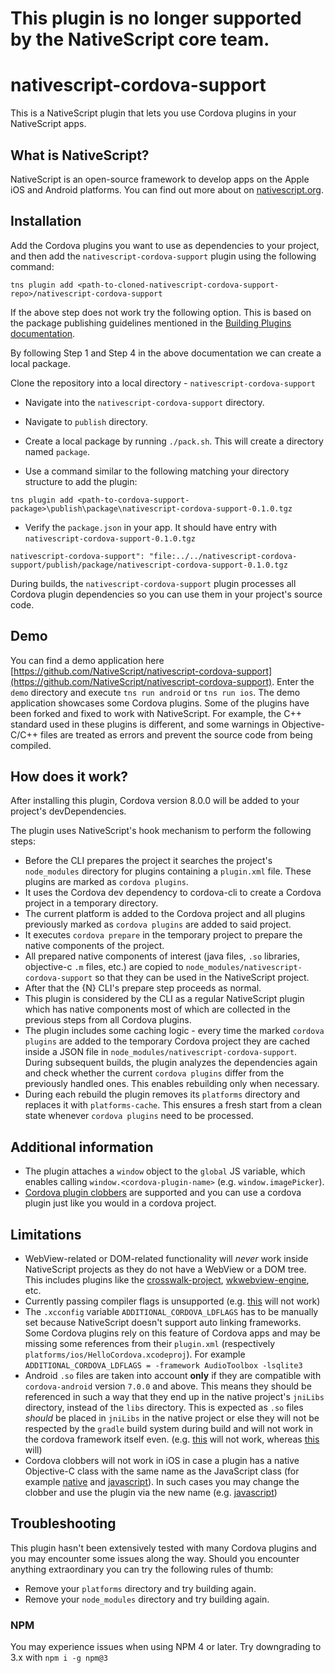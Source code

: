 # This plugin is no longer supported by the NativeScript core team.

# nativescript-cordova-support
This is a NativeScript plugin that lets you use Cordova plugins in your NativeScript apps.

## What is NativeScript?
NativeScript is an open-source framework to develop apps on the Apple iOS and Android platforms. You can find out more about on [nativescript.org](https://www.nativescript.org/).

## Installation
Add the Cordova plugins you want to use as dependencies to your project, and then add the `nativescript-cordova-support` plugin using the following command:
```
tns plugin add <path-to-cloned-nativescript-cordova-support-repo>/nativescript-cordova-support
```

If the above step does not work try the following option.
This is based on the package publishing guidelines mentioned in the [Building Plugins documentation](https://docs.nativescript.org/plugins/building-plugins).

By following Step 1 and Step 4 in the above documentation we can create a local package.

Clone the repository into a local directory - `nativescript-cordova-support`

* Navigate into the `nativescript-cordova-support` directory.
* Navigate to `publish` directory.
* Create a local package by running `./pack.sh`. This will create a directory named `package`.

* Use a command similar to the following matching your directory structure to add the plugin:
```
tns plugin add <path-to-cordova-support-package>\publish\package\nativescript-cordova-support-0.1.0.tgz
```

* Verify the `package.json` in your app. It should have entry with `nativescript-cordova-support-0.1.0.tgz`
```
nativescript-cordova-support": "file:../../nativescript-cordova-support/publish/package/nativescript-cordova-support-0.1.0.tgz
```

During builds, the `nativescript-cordova-support` plugin processes all Cordova plugin dependencies so you can use them in your project's source code.

## Demo
You can find a demo application here [https://github.com/NativeScript/nativescript-cordova-support](https://github.com/NativeScript/nativescript-cordova-support). Enter the `demo` directory and execute `tns run android` or `tns run ios`. The demo application showcases some Cordova plugins. Some of the plugins have been forked and fixed to work with NativeScript. For example, the C++ standard used in these plugins is different, and some warnings in Objective-C/C++ files are treated as errors and prevent the source code from being compiled.

## How does it work?
After installing this plugin, Cordova version 8.0.0 will be added to your project's devDependencies.

The plugin uses NativeScript's hook mechanism to perform the following steps:

* Before the CLI prepares the project it searches the project's `node_modules` directory for plugins containing a `plugin.xml` file. These plugins are marked as `cordova plugins`.
* It uses the Cordova dev dependency to cordova-cli to create a Cordova project in a temporary directory.
* The current platform is added to the Cordova project and all plugins previously marked as `cordova plugins` are added to said project.
* It executes `cordova prepare` in the temporary project to prepare the native components of the project.
* All prepared native components of interest (java files, `.so` libraries, objective-c `.m` files, etc.) are copied to `node_modules/nativescript-cordova-support` so that they can be used in the NativeScript project.
* After that the {N} CLI's prepare step proceeds as normal.
* This plugin is considered by the CLI as a regular NativeScript plugin which has native components most of which are collected in the previous steps from all Cordova plugins.
* The plugin includes some caching logic - every time the marked `cordova plugins` are added to the temporary Cordova project they are cached inside a JSON file in `node_modules/nativescript-cordova-support`. During subsequent builds, the plugin analyzes the dependencies again and check whether the current `cordova plugins` differ from the previously handled ones. This enables rebuilding only when necessary.
* During each rebuild the plugin removes its `platforms` directory and replaces it with `platforms-cache`. This ensures a fresh start from a clean state whenever `cordova plugins` need to be processed.

## Additional information
* The plugin attaches a `window` object to the `global` JS variable, which enables calling `window.<cordova-plugin-name>` (e.g. `window.imagePicker`).
* [Cordova plugin clobbers](https://cordova.apache.org/docs/en/latest/plugin_ref/spec.html#clobbers) are supported and you can use a cordova plugin just like you would in a cordova project.

## Limitations
* WebView-related or DOM-related functionality will *never* work inside NativeScript projects as they do not have a WebView or a DOM tree. This includes plugins like the [crosswalk-project](https://github.com/crosswalk-project/cordova-plugin-crosswalk-webview), [wkwebview-engine](https://github.com/apache/cordova-plugin-wkwebview-engine), etc.
* Currently passing compiler flags is unsupported (e.g. [this](https://github.com/heigeo/cordova-plugin-tensorflow/blob/9c8b74c81a642b1381be517de8f22e0caa649180/plugin.xml#L41) will not work)
* The `.xcconfig` variable `ADDITIONAL_CORDOVA_LDFLAGS` has to be manually set because NativeScript doesn't support auto linking frameworks. Some Cordova plugins rely on this feature of Cordova apps and may be missing some references from their `plugin.xml` (respectively `platforms/ios/HelloCordova.xcodeproj`). For example `ADDITIONAL_CORDOVA_LDFLAGS = -framework AudioToolbox -lsqlite3`
* Android `.so` files are taken into account **only** if they are compatible with `cordova-android` version `7.0.0` and above. This means they should be referenced in such a way that they end up in the native project's `jniLibs` directory, instead of the `libs` directory. This is expected as `.so` files *should* be placed in `jniLibs` in the native project or else they will not be respected by the `gradle` build system during build and will not work in the cordova framework itself even. (e.g. [this](https://github.com/heigeo/cordova-plugin-tensorflow/blob/9c8b74c81a642b1381be517de8f22e0caa649180/plugin.xml#L27) will not work, whereas [this](https://github.com/Mitko-Kerezov/cordova-plugin-tensorflow/blob/212213257363df829de4b7b2d11434c033f5af0a/plugin.xml#L27) will)
* Cordova clobbers will not work in iOS in case a plugin has a native Objective-C class with the same name as the JavaScript class (for example [native](https://github.com/heigeo/cordova-plugin-tensorflow/blob/9c8b74c81a642b1381be517de8f22e0caa649180/src/ios/TensorFlow.h#L9) and [javascript](https://github.com/heigeo/cordova-plugin-tensorflow/blob/9c8b74c81a642b1381be517de8f22e0caa649180/plugin.xml#L13)). In such cases you may change the clobber and use the plugin via the new name (e.g. [javascript](https://github.com/Mitko-Kerezov/cordova-plugin-tensorflow/blob/21e64afbc25a87628316cfb1c9fbcc7f7b9c4494/plugin.xml#L13))

## Troubleshooting
This plugin hasn't been extensively tested with many Cordova plugins and you may encounter some issues along the way. Should you encounter anything extraordinary you can try the following rules of thumb:
* Remove your `platforms` directory and try building again.
* Remove your `node_modules` directory and try building again.

### NPM
You may experience issues when using NPM 4 or later. Try downgrading to 3.x with `npm i -g npm@3`
